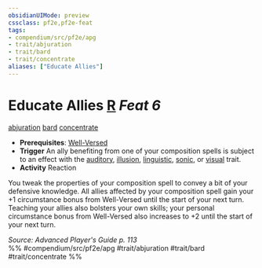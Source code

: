 ```yaml
---
obsidianUIMode: preview
cssclass: pf2e,pf2e-feat
tags:
- compendium/src/pf2e/apg
- trait/abjuration
- trait/bard
- trait/concentrate
aliases: ["Educate Allies"]
---
```

# Educate Allies  [R](rules/core-rulebook/chapter-9-playing-the-game.md#Actions "Reaction") *Feat 6*  
[abjuration](rules/traits/abjuration.md)  [bard](rules/traits/bard.md)  [concentrate](rules/traits/concentrate.md)  

- **Prerequisites**: [Well-Versed](compendium/feats/well-versed-apg.md)
- **Trigger** An ally benefiting from one of your composition spells is subject to an effect with the [auditory](rules/traits/auditory.md), [illusion](rules/traits/illusion.md), [linguistic](rules/traits/linguistic.md), [sonic](rules/traits/sonic.md), or [visual](rules/traits/visual.md) trait.
- **Activity** Reaction

You tweak the properties of your composition spell to convey a bit of your defensive knowledge. All allies affected by your composition spell gain your +1 circumstance bonus from Well-Versed until the start of your next turn. Teaching your allies also bolsters your own skills; your personal circumstance bonus from Well-Versed also increases to +2 until the start of your next turn.

*Source: Advanced Player's Guide p. 113*  
%% #compendium/src/pf2e/apg #trait/abjuration #trait/bard #trait/concentrate %%